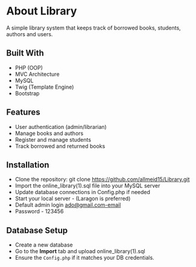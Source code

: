 # About Library
A simple library system that keeps track of borrowed books, students, authors and users. 


## Built With 
- PHP (OOP)
- MVC Architecture
- MySQL
- Twig (Template Engine)
- Bootstrap


## Features 
- User authentication (admin/librarian)
- Manage books and authors
- Register and manage students
- Track borrowed and returned books
  
## Installation
- Clone the repository: git clone https://github.com/allmeid15/Library.git
- Import the online_library(1).sql file into your MySQL server
- Update database connections in Config.php if needed
- Start your local server - (Laragon is preferred)
- Default admin login  ado@gmail.com-email
- Password - 123456

## Database Setup 
- Create a new database
- Go to the **Import** tab and upload online_library(1).sql
- Ensure the `Config.php` if it matches your DB credentials.
